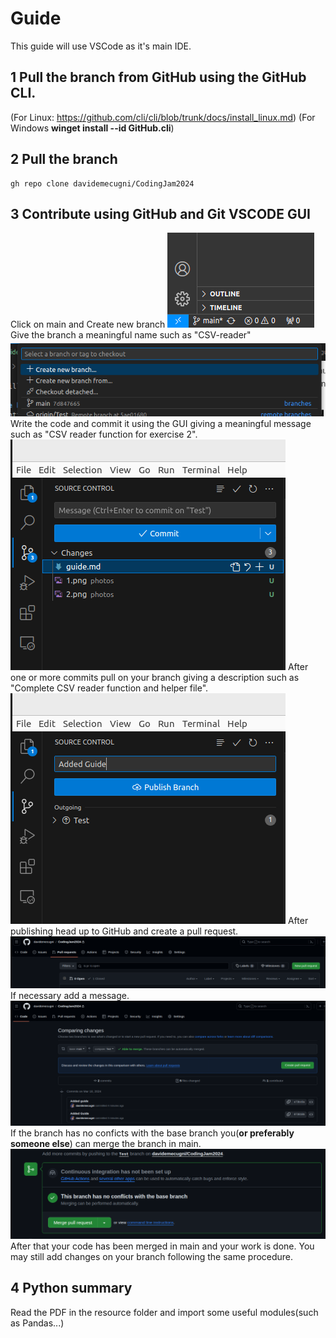 # Guide
This guide will use VSCode as it's main IDE.

## 1 Pull the branch from GitHub using the GitHub CLI.
(For Linux: https://github.com/cli/cli/blob/trunk/docs/install_linux.md)
(For Windows **winget install --id GitHub.cli**)

## 2 Pull the branch
```
gh repo clone davidemecugni/CodingJam2024
```

## 3 Contribute using GitHub and Git VSCODE GUI
Click on main and Create new branch
![Branch1](/photos/1.png)
Give the branch a meaningful name such as "CSV-reader"
![Branch2](/photos/2.png)
Write the code and commit it using the GUI giving a meaningful message such as "CSV reader function for exercise 2".
![Branch3](/photos/3.png)
After one or more commits pull on your branch giving a description such as "Complete CSV reader function and helper file".
![Branch4](/photos/4.png)
After publishing head up to GitHub and create a pull request.
![Branch5](/photos/5.png)
If necessary add a message.
![Branch6](/photos/6.png)
If the branch has no conficts with the base branch you(**or preferably someone else**) can merge the branch in main.
![Branch7](/photos/7.png)
After that your code has been merged in main and your work is done.
You may still add changes on your branch following the same procedure.

## 4 Python summary
Read the PDF in the resource folder and import some useful modules(such as Pandas...)




